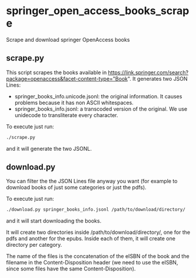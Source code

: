 # springer_open_access_books_scrape

Scrape and download springer OpenAccess books

## scrape.py

This script scrapes the books available in https://link.springer.com/search?package=openaccess&facet-content-type="Book".
It generates two JSON Lines:
* springer_books_info.unicode.jsonl: the original information. It causes problems because it has non ASCII whitespaces. 
* springer_books_info.jsonl: a transcoded version of the original. We use unidecode to transliterate every character.

To execute just run:
```bash
./scrape.py
```
and it will generate the two JSONL.

## download.py

You can filter the the JSON Lines file anyway you want (for example to download books of just some categories or just the pdfs).

To execute just run:
```bash
./download.py springer_books_info.jsonl /path/to/download/directory/
```
and it will start downloading the books. 

It will create two directories inside /path/to/download/directory/, one for the pdfs and another for the epubs. Inside each of them, it will create one directory per category.

The name of the files is the concatenation of the eISBN of the book and the filename in the Content-Disposition header (we need to use the eISBN, since some files have the same Content-Disposition).
